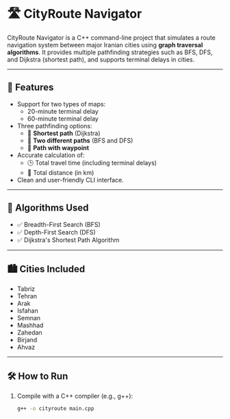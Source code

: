 # 🛣️ CityRoute Navigator

CityRoute Navigator is a C++ command-line project that simulates a route navigation system between major Iranian cities using **graph traversal algorithms**. It provides multiple pathfinding strategies such as BFS, DFS, and Dijkstra (shortest path), and supports terminal delays in cities.

---

## 📌 Features

- Support for two types of maps:
  - 20-minute terminal delay
  - 60-minute terminal delay
- Three pathfinding options:
  - 📍 **Shortest path** (Dijkstra)
  - 🧭 **Two different paths** (BFS and DFS)
  - 🚏 **Path with waypoint**
- Accurate calculation of:
  - 🕒 Total travel time (including terminal delays)
  - 📏 Total distance (in km)
- Clean and user-friendly CLI interface.

---

## 🧠 Algorithms Used

- ✅ Breadth-First Search (BFS)
- ✅ Depth-First Search (DFS)
- ✅ Dijkstra's Shortest Path Algorithm

---

## 🏙️ Cities Included

- Tabriz
- Tehran
- Arak
- Isfahan
- Semnan
- Mashhad
- Zahedan
- Birjand
- Ahvaz

---

## 🛠️ How to Run

1. Compile with a C++ compiler (e.g., g++):
   ```bash
   g++ -o cityroute main.cpp
